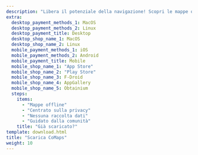 ```yaml
---
description: "Libera il potenziale della navigazione! Scopri le mappe offline, le funzioni incentrate sulla privacy e un'app guidata dalla comunità"
extra:
  desktop_payment_methods_1: MacOS
  desktop_payment_methods_2: Linux
  desktop_payment_title: Desktop
  desktop_shop_name_1: MacOS
  desktop_shop_name_2: Linux
  mobile_payment_methods_1: iOS
  mobile_payment_methods_2: Android
  mobile_payment_title: Mobile
  mobile_shop_name_1: "App Store"
  mobile_shop_name_2: "Play Store"
  mobile_shop_name_3: F-Droid
  mobile_shop_name_4: AppGallery
  mobile_shop_name_5: Obtainium
  steps:
    items:
      - "Mappe offline"
      - "Centrato sulla privacy"
      - "Nessuna raccolta dati"
      - "Guidato dalla comunità"
    title: "Già scaricato?"
template: download.html
title: "Scarica CoMaps"
weight: 10
---
```

